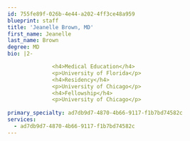 ```yaml
---
id: 755fe89f-026b-4e44-a202-4ff3ce48a959
blueprint: staff
title: 'Jeanelle Brown, MD'
first_name: Jeanelle
last_name: Brown
degree: MD
bio: |2-

              <h4>Medical Education</h4>
              <p>University of Florida</p>
              <h4>Residency</h4>
              <p>University of Chicago</p>
              <h4>Fellowship</h4>
              <p>University of Chicago</p>
          
primary_specialty: ad7db9d7-4870-4b66-9117-f1b7bd74582c
services:
  - ad7db9d7-4870-4b66-9117-f1b7bd74582c
---
```

